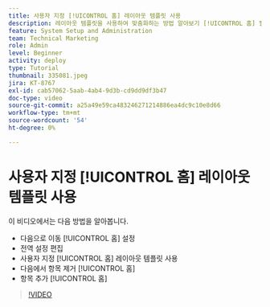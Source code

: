 ```yaml
---
title: 사용자 지정 [!UICONTROL 홈] 레이아웃 템플릿 사용
description: 레이아웃 템플릿을 사용하여 맞춤화하는 방법 알아보기 [!UICONTROL 홈] 필드를 추가 또는 제거하여
feature: System Setup and Administration
team: Technical Marketing
role: Admin
level: Beginner
activity: deploy
type: Tutorial
thumbnail: 335081.jpeg
jira: KT-8767
exl-id: cab57062-5aab-4ab4-9d3b-cd9dd9df3b47
doc-type: video
source-git-commit: a25a49e59ca483246271214886ea4dc9c10e8d66
workflow-type: tm+mt
source-wordcount: '54'
ht-degree: 0%

---
```


# 사용자 지정 [!UICONTROL 홈] 레이아웃 템플릿 사용

이 비디오에서는 다음 방법을 알아봅니다.

* 다음으로 이동 [!UICONTROL 홈] 설정
* 전역 설정 편집
* 사용자 지정 [!UICONTROL 홈] 레이아웃 템플릿 사용
* 다음에서 항목 제거 [!UICONTROL 홈]
* 항목 추가 [!UICONTROL 홈]

>[!VIDEO](https://video.tv.adobe.com/v/335081/?quality=12&learn=on)
